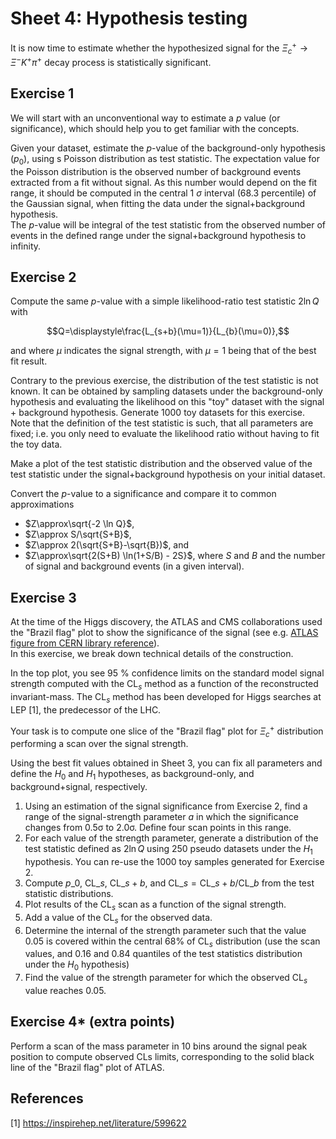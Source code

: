 # Sheet 4: Hypothesis testing

It is now time to estimate whether the hypothesized signal for the $\Xi_c^+ \rightarrow \Xi^- K^+ \pi^+$ decay process is statistically significant.

## Exercise 1

We will start with an unconventional way to estimate a $p$ value (or significance), which should help you to get familiar with the concepts.

Given your dataset, estimate the $p$-value of the background-only hypothesis ($p_0$), using s Poisson distribution as test statistic.
The expectation value for the Poisson distribution is the observed number of background events extracted from a fit without signal.
As this number would depend on the fit range, it should be computed in the central 1 $\sigma$ interval (68.3 percentile) of the Gaussian signal,
when fitting the data under the signal+background hypothesis.<br>
The $p$-value will be integral of the test statistic from the observed number of events in the defined range under the signal+background hypothesis to infinity.

## Exercise 2

Compute the same $p$-value with a simple likelihood-ratio test statistic $2\ln Q$ with 

$$Q=\displaystyle\frac{L_{s+b}(\mu=1)}{L_{b}(\mu=0)},$$

and where $\mu$ indicates the signal strength, with $\mu=1$ being that of the best fit result.

Contrary to the previous exercise, the distribution of the test statistic is not known.
It can be obtained by sampling datasets under the background-only hypothesis and evaluating the likelihood on this "toy" dataset with the signal + background hypothesis.
Generate 1000 toy datasets for this exercise.
Note that the definition of the test statistic is such, that all parameters are fixed; i.e. you only need to evaluate the likelihood ratio without having to fit the toy data.

Make a plot of the test statistic distribution and the observed value of the test statistic under the signal+background hypothesis on your initial dataset.

Convert the $p$-value to a significance and compare it to common approximations
- $Z\approx\sqrt{-2 \ln Q}$,
- $Z\approx S/\sqrt{S+B}$,
- $Z\approx 2(\sqrt{S+B}-\sqrt{B})$, and
- $Z\approx\sqrt{2(S+B) \ln(1+S/B) - 2S}$, where $S$ and $B$ and the number of signal and background events (in a given interval).

## Exercise 3

At the time of the Higgs discovery, the ATLAS and CMS collaborations used the "Brazil flag" plot to show the significance of the signal
(see e.g. [ATLAS figure from CERN library reference](https://cds.cern.ch/record/1471031/files/CombinedResults.png)). <br>
In this exercise, we break down technical details of the construction.

In the top plot, you see 95 % confidence limits on the standard model signal strength computed
with the $\mathrm{CL}_s$ method as a function of the reconstructed invariant-mass.
The $\mathrm{CL}_s$ method has been developed for Higgs searches at LEP [1], the predecessor of the LHC.

Your task is to compute one slice of the "Brazil flag" plot for $\Xi_c^+$ distribution performing a scan over the signal strength.

Using the best fit values obtained in Sheet 3, you can fix all parameters and define the $H_0$ and $H_1$ hypotheses, as background-only,
and background+signal, respectively.
1. Using an estimation of the signal significance from Exercise 2, find a range of the signal-strength parameter $a$ in which the significance changes from 0.5σ to 2.0σ. Define four scan points in this range.
2. For each value of the strength parameter, generate a distribution of the test statistic defined as $2\ln Q$ using 250 pseudo datasets under the $H_1$ hypothesis. You can re-use the 1000 toy samples generated for Exercise 2.
3. Compute $p\_0$, $\mathrm{CL}\_s$, $\mathrm{CL}\_{s+b}$, and $\mathrm{CL}\_s = \mathrm{CL}\_{s+b}/\mathrm{CL}\_b$ from the test statistic distributions.
4. Plot results of the $\mathrm{CL}_{s}$ scan as a function of the signal strength.
5. Add a value of the $\mathrm{CL}_{s}$ for the observed data.
6. Determine the internal of the strength parameter such that the value $0.05$ is covered within the central 68% of $\mathrm{CL}_{s}$ distribution (use the scan values, and $0.16$ and $0.84$ quantiles of the test statistics distribution under the $H_0$ hypothesis)
7. Find the value of the strength parameter for which the observed $\mathrm{CL}_{s}$ value reaches 0.05.

## Exercise 4* (extra points)

Perform a scan of the mass parameter in 10 bins around the signal peak position to compute observed CLs limits, corresponding to the solid black line of the "Brazil flag" plot of ATLAS.

## References

[1] https://inspirehep.net/literature/599622
